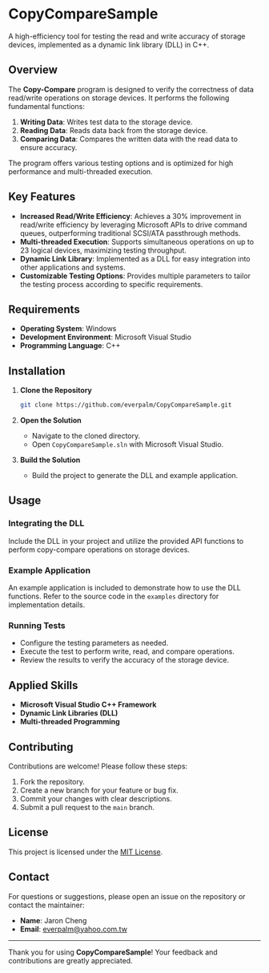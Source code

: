 # CopyCompareSample

A high-efficiency tool for testing the read and write accuracy of storage devices, implemented as a dynamic link library (DLL) in C++.

## Overview

The **Copy-Compare** program is designed to verify the correctness of data read/write operations on storage devices. It performs the following fundamental functions:

1. **Writing Data**: Writes test data to the storage device.
2. **Reading Data**: Reads data back from the storage device.
3. **Comparing Data**: Compares the written data with the read data to ensure accuracy.

The program offers various testing options and is optimized for high performance and multi-threaded execution.

## Key Features

- **Increased Read/Write Efficiency**: Achieves a 30% improvement in read/write efficiency by leveraging Microsoft APIs to drive command queues, outperforming traditional SCSI/ATA passthrough methods.
- **Multi-threaded Execution**: Supports simultaneous operations on up to 23 logical devices, maximizing testing throughput.
- **Dynamic Link Library**: Implemented as a DLL for easy integration into other applications and systems.
- **Customizable Testing Options**: Provides multiple parameters to tailor the testing process according to specific requirements.

## Requirements

- **Operating System**: Windows
- **Development Environment**: Microsoft Visual Studio
- **Programming Language**: C++

## Installation

1. **Clone the Repository**

   ```bash
   git clone https://github.com/everpalm/CopyCompareSample.git
   ```

2. **Open the Solution**

   - Navigate to the cloned directory.
   - Open `CopyCompareSample.sln` with Microsoft Visual Studio.

3. **Build the Solution**

   - Build the project to generate the DLL and example application.

## Usage

### Integrating the DLL

Include the DLL in your project and utilize the provided API functions to perform copy-compare operations on storage devices.

### Example Application

An example application is included to demonstrate how to use the DLL functions. Refer to the source code in the `examples` directory for implementation details.

### Running Tests

- Configure the testing parameters as needed.
- Execute the test to perform write, read, and compare operations.
- Review the results to verify the accuracy of the storage device.

## Applied Skills

- **Microsoft Visual Studio C++ Framework**
- **Dynamic Link Libraries (DLL)**
- **Multi-threaded Programming**

## Contributing

Contributions are welcome! Please follow these steps:

1. Fork the repository.
2. Create a new branch for your feature or bug fix.
3. Commit your changes with clear descriptions.
4. Submit a pull request to the `main` branch.

## License

This project is licensed under the [MIT License](LICENSE).

## Contact

For questions or suggestions, please open an issue on the repository or contact the maintainer:

- **Name**: Jaron Cheng
- **Email**: everpalm@yahoo.com.tw

---

Thank you for using **CopyCompareSample**! Your feedback and contributions are greatly appreciated.
